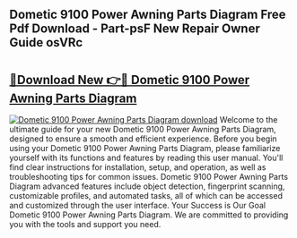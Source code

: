## Dometic 9100 Power Awning Parts Diagram Free Pdf Download - Part-psF New Repair Owner Guide osVRc

# <h2><a href="http://dfoozml.blite.top/?on=Dometic+9100+Power+Awning+Parts+Diagram">🔗Download New 👉🔴 Dometic 9100 Power Awning Parts Diagram</a></h2>

[![Dometic 9100 Power Awning Parts Diagram download](https://i.imgur.com/lujVjoI.png)](http://dfoozml.blite.top/?on=Dometic+9100+Power+Awning+Parts+Diagram)
Welcome to the ultimate guide for your new Dometic 9100 Power Awning Parts Diagram, designed to ensure a smooth and efficient experience. Before you begin using your Dometic 9100 Power Awning Parts Diagram, please familiarize yourself with its functions and features by reading this user manual. You'll find clear instructions for installation, setup, and operation, as well as troubleshooting tips for common issues. Dometic 9100 Power Awning Parts Diagram advanced features include object detection, fingerprint scanning, customizable profiles, and automated tasks, all of which can be accessed and customized through the user interface. Your Success is Our Goal Dometic 9100 Power Awning Parts Diagram. We are committed to providing you with the tools and support you need.
